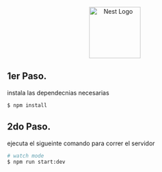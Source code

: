 <p align="center">
  <a href="http://nestjs.com/" target="blank"><img src="https://nestjs.com/img/logo-small.svg" width="120" alt="Nest Logo" /></a>
</p>

[circleci-image]: https://img.shields.io/circleci/build/github/nestjs/nest/master?token=abc123def456
[circleci-url]: https://circleci.com/gh/nestjs/nest

## 1er Paso.

instala las dependecnias necesarias

```bash
$ npm install
```

## 2do Paso.

ejecuta el sigueinte comando para correr el servidor

```bash
# watch mode
$ npm run start:dev
```
